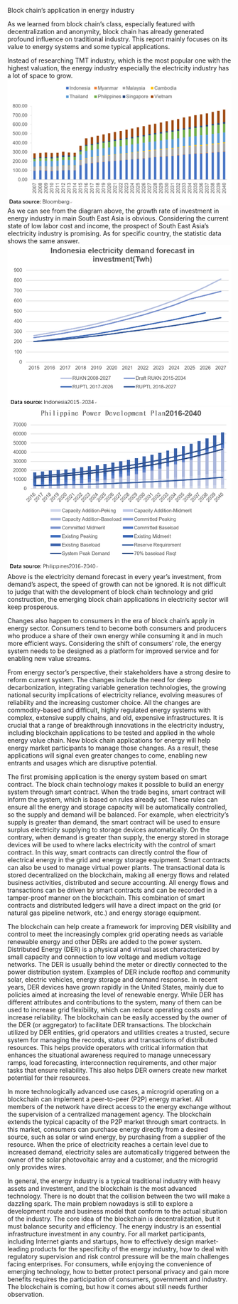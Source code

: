 Block chain’s application in energy industry
 
As we learned from block chain’s class, especially featured with decentralization and anonymity, block chain has already generated profound influence on traditional industry. This report mainly focuses on its value to energy systems and some typical applications.

Instead of researching TMT industry, which is the most popular one with the highest valuation, the energy industry especially the electricity industry has a lot of space to grow. 
![img](https://github.com/loway93/PHBS_BlockChain_2018/blob/master/sea_energy.png)
As we can see from the diagram above, the growth rate of investment in energy industry in main South East Asia is obvious. Considering the current state of low labor cost and income, the prospect of South East Asia’s electricity industry is promising. As for specific country, the statistic data shows the same answer.
![img](https://github.com/loway93/PHBS_BlockChain_2018/blob/master/indonesia.png)
![img](https://github.com/loway93/PHBS_BlockChain_2018/blob/master/phi.png)
Above is the electricity demand forecast in every year’s investment, from demand’s aspect, the speed of growth can not be ignored. It is not difficult to judge that with the development of block chain technology and grid construction, the emerging block chain applications in electricity sector will keep prosperous.

Changes also happen to consumers in the era of block chain’s apply in energy sector. Consumers tend to become both consumers and producers who produce a share of their own energy while consuming it and in much more efficient ways. Considering the shift of consumers’ role, the energy system needs to be designed as a platform for improved service and for enabling new value streams. 

From energy sector’s perspective, their stakeholders have a strong desire to reform current system. The changes include the need for deep decarbonization, integrating variable generation technologies, the growing national security implications of electricity reliance, evolving measures of reliability and the increasing customer choice. All the changes are commodity-based and difficult, highly regulated energy systems with complex, extensive supply chains, and old, expensive infrastructures. It is crucial that a range of breakthrough innovations in the electricity industry, including blockchain applications to be tested and applied in the whole energy value chain. New block chain applications for energy will help energy market participants to manage those changes. As a result, these applications will signal even greater changes to come, enabling new entrants and usages which are disruptive potential.

The first promising application is the energy system based on smart contract. The block chain technology makes it possible to build an energy system through smart contract. When the trade begins, smart contract will inform the system, which is based on rules already set. These rules can ensure all the energy and storage capacity will be automatically controlled, so the supply and demand will be balanced. For example, when electricity’s supply is greater than demand, the smart contract will be used to ensure surplus electricity supplying to storage devices automatically. On the contrary, when demand is greater than supply, the energy stored in storage devices will be used to where lacks electricity with the control of smart contract. In this way, smart contracts can directly control the flow of electrical energy in the grid and energy storage equipment. Smart contracts can also be used to manage virtual power plants. The transactional data is stored decentralized on the blockchain, making all energy flows and related business activities, distributed and secure accounting. All energy flows and transactions can be driven by smart contracts and can be recorded in a tamper-proof manner on the blockchain. This combination of smart contracts and distributed ledgers will have a direct impact on the grid (or natural gas pipeline network, etc.) and energy storage equipment.

The blockchain can help create a framework for improving DER visibility and control to meet the increasingly complex grid operating needs as variable renewable energy and other DERs are added to the power system. Distributed Energy (DER) is a physical and virtual asset characterized by small capacity and connection to low voltage and medium voltage networks. The DER is usually behind the meter or directly connected to the power distribution system. Examples of DER include rooftop and community solar, electric vehicles, energy storage and demand response. In recent years, DER devices have grown rapidly in the United States, mainly due to policies aimed at increasing the level of renewable energy. While DER has different attributes and contributions to the system, many of them can be used to increase grid flexibility, which can reduce operating costs and increase reliability. The blockchain can be easily accessed by the owner of the DER (or aggregator) to facilitate DER transactions. The blockchain utilized by DER entities, grid operators and utilities creates a trusted, secure system for managing the records, status and transactions of distributed resources. This helps provide operators with critical information that enhances the situational awareness required to manage unnecessary ramps, load forecasting, interconnection requirements, and other major tasks that ensure reliability. This also helps DER owners create new market potential for their resources.

In more technologically advanced use cases, a microgrid operating on a blockchain can implement a peer-to-peer (P2P) energy market. All members of the network have direct access to the energy exchange without the supervision of a centralized management agency. The blockchain extends the typical capacity of the P2P market through smart contracts. In this market, consumers can purchase energy directly from a desired source, such as solar or wind energy, by purchasing from a supplier of the resource. When the price of electricity reaches a certain level due to increased demand, electricity sales are automatically triggered between the owner of the solar photovoltaic array and a customer, and the microgrid only provides wires.

In general, the energy industry is a typical traditional industry with heavy assets and investment, and the blockchain is the most advanced technology. There is no doubt that the collision between the two will make a dazzling spark. The main problem nowadays is still to explore a development route and business model that conform to the actual situation of the industry. The core idea of the blockchain is decentralization, but it must balance security and efficiency. The energy industry is an essential infrastructure investment in any country. For all market participants, including Internet giants and startups, how to effectively design market-leading products for the specificity of the energy industry, how to deal with regulatory supervision and risk control pressure will be the main challenges facing enterprises. For consumers, while enjoying the convenience of emerging technology, how to better protect personal privacy and gain more benefits requires the participation of consumers, government and industry. The blockchain is coming, but how it comes about still needs further observation.
